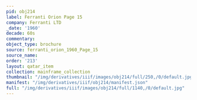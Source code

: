 ```yaml
---
pid: obj214
label: Ferranti Orion Page 15
company: Ferranti LTD
_date: '1960'
decade: 60s
commentary:
object_type: brochure
source: ferranti_orion_1960_Page_15
source_name:
order: '213'
layout: qatar_item
collection: mainframe_collection
thumbnail: "/img/derivatives/iiif/images/obj214/full/250,/0/default.jpg"
manifest: "/img/derivatives/iiif/obj214/manifest.json"
full: "/img/derivatives/iiif/images/obj214/full/1140,/0/default.jpg"
---
```


